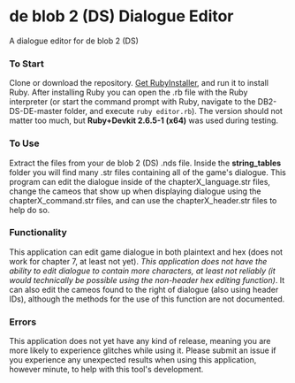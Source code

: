 # de blob 2 (DS) Dialogue Editor
A dialogue editor for de blob 2 (DS)

### To Start
Clone or download the repository. [Get RubyInstaller](https://rubyinstaller.org/downloads/), and run it to install Ruby. After installing Ruby you can open the .rb file with the Ruby interpreter (or start the command prompt with Ruby, navigate to the DB2-DS-DE-master folder, and execute `ruby editor.rb`).
The version should not matter too much, but **Ruby+Devkit 2.6.5-1 (x64)** was used during testing.

### To Use
Extract the files from your de blob 2 (DS) .nds file. Inside the **string_tables** folder you will find many .str files containing all of the game's dialogue. This program can edit the dialogue inside of the chapterX_language.str files, change the cameos that show up when displaying dialogue using the chapterX_command.str files, and can use the chapterX_header.str files to help do so.

### Functionality
This application can edit game dialogue in both plaintext and hex (does not work for chapter 7, at least not yet). *This application does not have the ability to edit dialogue to contain more characters, at least not reliably (it would technically be possible using the non-header hex editing function)*. It can also edit the cameos found to the right of dialogue (also using header IDs), although the methods for the use of this function are not documented.

### Errors 
This application does not yet have any kind of release, meaning you are more likely to experience glitches while using it. Please submit an issue if you experience any unexpected results when using this application, however minute, to help with this tool's development.
